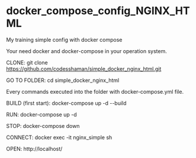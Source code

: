 # docker_compose_config_NGINX_HTML
My training simple config with docker compose

Your need docker and docker-compose in your operation system.

CLONE:
git clone https://github.com/codesshaman/simple_docker_nginx_html.git

GO TO FOLDER:
cd simple_docker_nginx_html

Every commands executed into the folder with docker-compose.yml file.

BUILD (first start):
docker-compose up -d --build

RUN:
docker-compose up -d

STOP:
docker-compose down

CONNECT:
docker exec -it nginx_simple sh

OPEN:
http://localhost/
